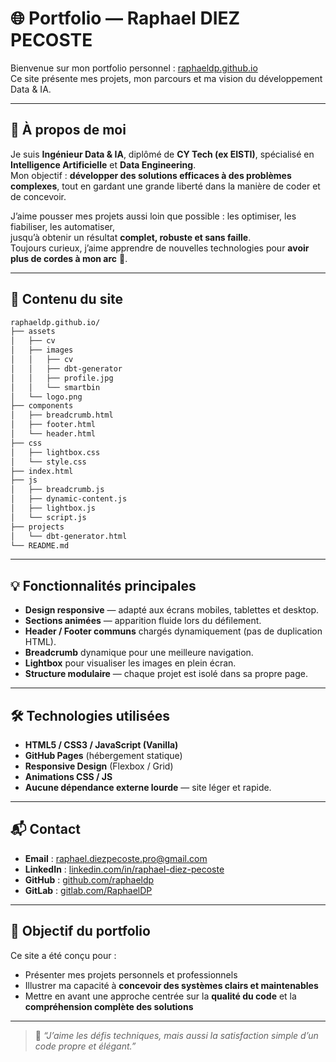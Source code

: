 # 🌐 Portfolio — Raphael DIEZ PECOSTE

Bienvenue sur mon portfolio personnel : [raphaeldp.github.io](https://raphaeldp.github.io)  
Ce site présente mes projets, mon parcours et ma vision du développement Data & IA.

---

## 🧠 À propos de moi

Je suis **Ingénieur Data & IA**, diplômé de **CY Tech (ex EISTI)**, spécialisé en **Intelligence Artificielle** et **Data Engineering**.  
Mon objectif : **développer des solutions efficaces à des problèmes complexes**, tout en gardant une grande liberté dans la manière de coder et de concevoir.

J’aime pousser mes projets aussi loin que possible : les optimiser, les fiabiliser, les automatiser,  
jusqu’à obtenir un résultat **complet, robuste et sans faille**.  
Toujours curieux, j’aime apprendre de nouvelles technologies pour **avoir plus de cordes à mon arc** 🎯.

---

## 🚀 Contenu du site

```bash
raphaeldp.github.io/
├── assets
│   ├── cv
│   ├── images
│   │   ├── cv
│   │   ├── dbt-generator
│   │   ├── profile.jpg
│   │   └── smartbin
│   └── logo.png
├── components
│   ├── breadcrumb.html
│   ├── footer.html
│   └── header.html
├── css
│   ├── lightbox.css
│   └── style.css
├── index.html
├── js
│   ├── breadcrumb.js
│   ├── dynamic-content.js
│   ├── lightbox.js
│   └── script.js
├── projects
│   └── dbt-generator.html
└── README.md


```

---

## 💡 Fonctionnalités principales

- **Design responsive** — adapté aux écrans mobiles, tablettes et desktop.
- **Sections animées** — apparition fluide lors du défilement.
- **Header / Footer communs** chargés dynamiquement (pas de duplication HTML).
- **Breadcrumb** dynamique pour une meilleure navigation.
- **Lightbox** pour visualiser les images en plein écran.
- **Structure modulaire** — chaque projet est isolé dans sa propre page.

---

## 🛠️ Technologies utilisées

- **HTML5 / CSS3 / JavaScript (Vanilla)**
- **GitHub Pages** (hébergement statique)
- **Responsive Design** (Flexbox / Grid)
- **Animations CSS / JS**
- **Aucune dépendance externe lourde** — site léger et rapide.

---

## 📬 Contact

- **Email** : [raphael.diezpecoste.pro@gmail.com](mailto:raphael.diezpecoste.pro@gmail.com)
- **LinkedIn** : [linkedin.com/in/raphael-diez-pecoste](https://www.linkedin.com/in/raphael-diezpecoste/)
- **GitHub** : [github.com/raphaeldp](https://github.com/raphaeldp)
- **GitLab** : [gitlab.com/RaphaelDP](https://gitlab.com/RaphaelDP/)

---

## 🧭 Objectif du portfolio

Ce site a été conçu pour :

- Présenter mes projets personnels et professionnels
- Illustrer ma capacité à **concevoir des systèmes clairs et maintenables**
- Mettre en avant une approche centrée sur la **qualité du code** et la **compréhension complète des solutions**

---

> 💬 _“J’aime les défis techniques, mais aussi la satisfaction simple d’un code propre et élégant.”_
